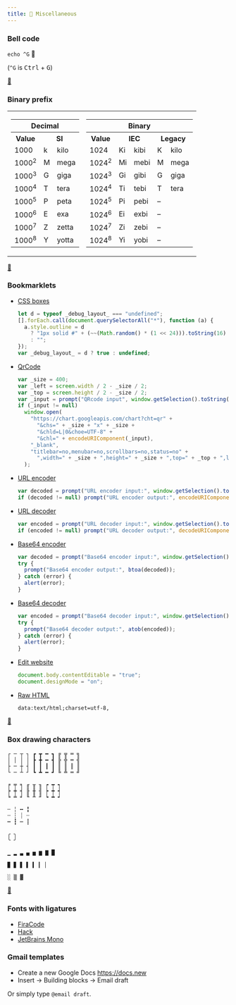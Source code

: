 ```yaml
---
title: 💎 Miscellaneous
---
```


### Bell code

`echo ^G` 🔔

(`^G` is <kbd>Ctrl</kbd> + <kbd>G</kbd>)

[🔗](https://en.wikipedia.org/wiki/Bell_character)

### Binary prefix

<table>
   <tbody>
      <tr>
         <td>
            <table>
               <tbody>
                  <tr>
                     <th colspan="3">Decimal</th>
                  </tr>
                  <tr>
                     <th colspan="1">Value</th>
                     <th colspan="2">SI</th>
                  </tr>
                  <tr>
                     <td>1000</td>
                     <td>k</td>
                     <td>kilo</td>
                  </tr>
                  <tr>
                     <td>1000<sup>2</sup></td>
                     <td>M</td>
                     <td>mega</td>
                  </tr>
                  <tr>
                     <td>1000<sup>3</sup></td>
                     <td>G</td>
                     <td>giga</td>
                  </tr>
                  <tr>
                     <td>1000<sup>4</sup></td>
                     <td>T</td>
                     <td>tera</td>
                  </tr>
                  <tr>
                     <td>1000<sup>5</sup></td>
                     <td>P</td>
                     <td>peta</td>
                  </tr>
                  <tr>
                     <td>1000<sup>6</sup></td>
                     <td>E</td>
                     <td>exa</td>
                  </tr>
                  <tr>
                     <td>1000<sup>7</sup></td>
                     <td>Z</td>
                     <td>zetta</td>
                  </tr>
                  <tr>
                     <td>1000<sup>8</sup></td>
                     <td>Y</td>
                     <td>yotta</td>
                  </tr>
               </tbody>
            </table>
         </td>
         <td>
            <table>
               <tbody>
                  <tr>
                     <th colspan="5">Binary</th>
                  </tr>
                  <tr>
                     <th colspan="1">Value</th>
                     <th colspan="2">IEC</th>
                     <th colspan="2">Legacy</th>
                  </tr>
                  <tr>
                     <td>1024</td>
                     <td>Ki</td>
                     <td>kibi</td>
                     <td>K</td>
                     <td>kilo</td>
                  </tr>
                  <tr>
                     <td>1024<sup>2</sup></td>
                     <td>Mi</td>
                     <td>mebi</td>
                     <td>M</td>
                     <td>mega</td>
                  </tr>
                  <tr>
                     <td>1024<sup>3</sup></td>
                     <td>Gi</td>
                     <td>gibi</td>
                     <td>G</td>
                     <td>giga</td>
                  </tr>
                  <tr>
                     <td>1024<sup>4</sup></td>
                     <td>Ti</td>
                     <td>tebi</td>
                     <td>T</td>
                     <td>tera</td>
                  </tr>
                  <tr>
                     <td>1024<sup>5</sup></td>
                     <td>Pi</td>
                     <td>pebi</td>
                     <td>–</td>
                     <td></td>
                  </tr>
                  <tr>
                     <td>1024<sup>6</sup></td>
                     <td>Ei</td>
                     <td>exbi</td>
                     <td>–</td>
                     <td></td>
                  </tr>
                  <tr>
                     <td>1024<sup>7</sup></td>
                     <td>Zi</td>
                     <td>zebi</td>
                     <td>–</td>
                     <td></td>
                  </tr>
                  <tr>
                     <td>1024<sup>8</sup></td>
                     <td>Yi</td>
                     <td>yobi</td>
                     <td>–</td>
                     <td></td>
                  </tr>
               </tbody>
            </table>
         </td>
      </tr>
   </tbody>
</table>

[🔗](https://en.wikipedia.org/wiki/Binary_prefix)

### Bookmarklets

- <a class="md-button" href='javascript:{let o=void 0===_debug_layout_;[].forEach.call(document.querySelectorAll("*"),(function(l){l.style.outline=o?"1px solid #"+(~~(Math.random()*16777216)).toString(16):""}));var _debug_layout_=!!o||void 0}'>CSS boxes</a>
  ```javascript
  let d = typeof _debug_layout_ === "undefined";
  [].forEach.call(document.querySelectorAll("*"), function (a) {
    a.style.outline = d
      ? "1px solid #" + (~~(Math.random() * (1 << 24))).toString(16)
      : "";
  });
  var _debug_layout_ = d ? true : undefined;
  ```
- <a class="md-button" href='javascript:var _size=400,_left=screen.width/2-_size/2,_top=screen.height/2-_size/2,_input=prompt("QRcode input",window.getSelection().toString());null!=_input&&window.open("https://chart.googleapis.com/chart?cht=qr&chs="+_size+"x"+_size+"&chld=L|0&choe=UTF-8&chl="+encodeURIComponent(_input),"_blank","titlebar=no,menubar=no,scrollbars=no,status=no,width="+_size+",height="+_size+",top="+_top+",left="+_left);'>QrCode</a>
  ```javascript
  var _size = 400;
  var _left = screen.width / 2 - _size / 2;
  var _top = screen.height / 2 - _size / 2;
  var _input = prompt("QRcode input", window.getSelection().toString());
  if (_input != null)
    window.open(
      "https://chart.googleapis.com/chart?cht=qr" +
        "&chs=" + _size + "x" + _size +
        "&chld=L|0&choe=UTF-8" +
        "&chl=" + encodeURIComponent(_input),
      "_blank",
      "titlebar=no,menubar=no,scrollbars=no,status=no" +
        ",width=" + _size + ",height=" + _size + ",top=" + _top + ",left=" + _left
    );
  ```
- <a class="md-button" href='javascript:var decoded=prompt("URL encoder input:",window.getSelection().toString());null!=decoded&&prompt("URL encoder output:",encodeURIComponent(decoded));void 0'>URL encoder</a>
  ```javascript
  var decoded = prompt("URL encoder input:", window.getSelection().toString());
  if (decoded != null) prompt("URL encoder output:", encodeURIComponent(decoded));
  ```
- <a class="md-button" href='javascript:var encoded=prompt("URL decoder input:",window.getSelection().toString());null!=encoded&&prompt("URL decoder output:",decodeURIComponent(encoded));void 0'>URL decoder</a>
  ```javascript
  var encoded = prompt("URL decoder input:", window.getSelection().toString());
  if (encoded != null) prompt("URL decoder output:", decodeURIComponent(encoded));
  ```
- <a class="md-button" href='javascript:var decoded=prompt("Base64 encoder input:",window.getSelection().toString());try{prompt("Base64 encoder output:",btoa(decoded))}catch(e){alert(e)};void 0'>Base64 encoder</a>
  ```javascript
  var decoded = prompt("Base64 encoder input:", window.getSelection().toString());
  try {
    prompt("Base64 encoder output:", btoa(decoded));
  } catch (error) {
    alert(error);
  }
  ```
- <a class="md-button" href='javascript:var encoded=prompt("Base64 decoder input:",window.getSelection().toString());try{prompt("Base64 decoder output:",atob(encoded))}catch(e){alert(e)};void 0'>Base64 decoder</a>
  ```javascript
  var encoded = prompt("Base64 decoder input:", window.getSelection().toString());
  try {
    prompt("Base64 decoder output:", atob(encoded));
  } catch (error) {
    alert(error);
  }
  ```
- <a class="md-button" href='javascript:document.body.contentEditable="true",document.designMode="on";void 0'>Edit website</a>
  ```javascript
  document.body.contentEditable = "true";
  document.designMode = "on";
  ```
- <a class="md-button" href="data:text/html;charset=utf-8,">Raw HTML</a>
  ```
  data:text/html;charset=utf-8,
  ```

[🔗](https://en.wikipedia.org/wiki/Bookmarklet)

### Box drawing characters

```
┌ ─ ┬ ┐ ┏ ┳ ━ ┓ ╔ ╦ ═ ╗
│ │ │ │ ┣ ╋ ━ ┫ ╠ ╬ ═ ╣
├ ─ ┼ ┤ ┃ ┃ ┃ ┃ ║ ║ ║ ║
└ ─ ┴ ┘ ┗ ┻ ━ ┛ ╚ ╩ ═ ╝

╒ ╤ ╕ ╓ ╥ ╖ ┍ ┯ ┑
╞ ╪ ╡ ╟ ╫ ╢ ┝ ┿ ┥
╘ ╧ ╛ ╙ ╨ ╜ ┕ ┷ ┙

╌ ╎ ╍ ╏
┄ ┆ ┊ ┈
┅ ┇ ┉ ┋

╭ ╮
╰ ╯

▁ ▂ ▃ ▄ ▅ ▆ ▇ █

▉ ▊ ▋ ▌ ▍ ▎ ▏

░ ▒ ▓
```

[🔗](https://en.wikipedia.org/wiki/Box-drawing_character)

### Fonts with ligatures

- [FiraCode](https://github.com/tonsky/FiraCode)
- [Hack](https://sourcefoundry.org/hack/)
- [JetBrains Mono](https://www.jetbrains.com/lp/mono/)

### Gmail templates

- Create a new Google Docs https://docs.new
- Insert →  Building blocks → Email draft

Or simply type `@email draft`.
